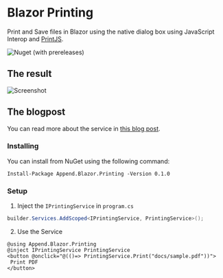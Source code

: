 # Blazor Printing
Print and Save files in Blazor using the native dialog box using JavaScript Interop and [PrintJS](https://printjs.crabbly.com/).

![Nuget (with prereleases)](https://img.shields.io/nuget/vpre/Append.Blazor.Printing?style=flat-square)

## The result
![Screenshot](https://i.imgur.com/a0O6zwE.gif)

## The blogpost
You can read more about the service in [this blog post](https://medium.com/@benjaminvertonghen/printing-pdfs-in-blazor-8dff559101f9).

### Installing

You can install from NuGet using the following command:

`Install-Package Append.Blazor.Printing -Version 0.1.0`

### Setup

1. Inject the `IPrintingService` in `program.cs`
  ```cs
  builder.Services.AddScoped<IPrintingService, PrintingService>();
  ```
2. Use the Service
  ```razor
  @using Append.Blazor.Printing
  @inject IPrintingService PrintingService
  <button @onclick="@(()=> PrintingService.Print("docs/sample.pdf"))">
   Print PDF
  </button>
  ```
